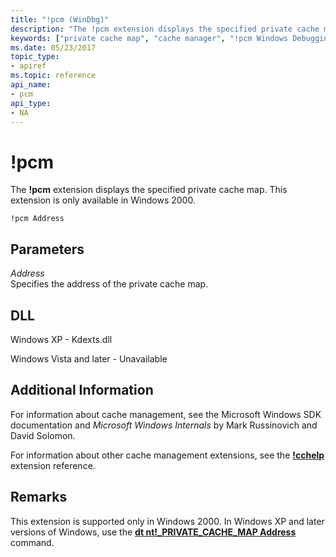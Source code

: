 ```yaml
---
title: "!pcm (WinDbg)"
description: "The !pcm extension displays the specified private cache map. This extension is only available in Windows 2000."
keywords: ["private cache map", "cache manager", "!pcm Windows Debugging"]
ms.date: 05/23/2017
topic_type:
- apiref
ms.topic: reference
api_name:
- pcm
api_type:
- NA
---
```


# !pcm

The **!pcm** extension displays the specified private cache map. This extension is only available in Windows 2000.

```dbgcmd
!pcm Address
```

## Parameters

<span id="_______Address______"></span><span id="_______address______"></span><span id="_______ADDRESS______"></span> *Address*   
Specifies the address of the private cache map.

## DLL

Windows XP - Kdexts.dll

Windows Vista and later - Unavailable

## Additional Information

For information about cache management, see the Microsoft Windows SDK documentation and *Microsoft Windows Internals* by Mark Russinovich and David Solomon.

For information about other cache management extensions, see the [**!cchelp**](-cchelp.md) extension reference.

## Remarks

This extension is supported only in Windows 2000. In Windows XP and later versions of Windows, use the [**dt nt!\_PRIVATE\_CACHE\_MAP Address**](dt--display-type-.md) command.

